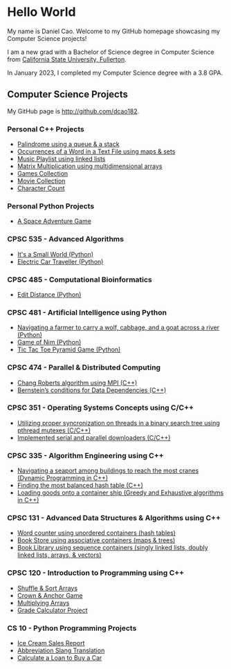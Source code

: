 # Hello World
My name is Daniel Cao.  Welcome to my GitHub homepage showcasing my Computer Science projects!

I am a new grad with a Bachelor of Science degree in Computer Science from [California
State University, Fullerton](http://www.fullerton.edu/).

In January 2023, I completed my Computer Science degree with a 3.8 GPA.

## Computer Science Projects
My GitHub page is http://github.com/dcao182.

### Personal C++ Projects
* [Palindrome using a queue & a stack](https://github.com/dcao182/dcao182.github.io/blob/master/Palindrome%20with%20queue%2C%20stack%20and%20vector%20%20(C%2B%2B)/main.cpp)
* [Occurrences of a Word in a Text File using maps & sets](https://github.com/dcao182/dcao182.github.io/blob/master/Occurrences%20of%20a%20word%20in%20a%20text%20file%20using%20maps%20and%20sets%20(C%2B%2B)/main.cpp)
* [Music Playlist using linked lists](https://github.com/dcao182/dcao182.github.io/blob/master/Playing%20songs%20from%20a%20playlist%20using%20lists%20(C%2B%2B)/main.cpp)
* [Matrix Multiplication using multidimensional arrays](https://github.com/dcao182/dcao182.github.io/tree/master/Matrix%20Multiplication%20(C%2B%2B))
* [Games Collection](https://github.com/dcao182/dcao182.github.io/blob/master/Games%20Collection%20(C%2B%2B)/main.cpp)
* [Movie Collection](https://github.com/dcao182/dcao182.github.io/blob/master/Movie%20Collection%20(C%2B%2B)/main.cpp)
* [Character Count](https://github.com/dcao182/dcao182.github.io/blob/master/Character%20Count%20(C%2B%2B)/CHARCOUNT.cpp)

### Personal Python Projects
* [A Space Adventure Game](https://github.com/dcao182/dcao182.github.io/tree/master/Mission%20Escape%20(Python))

### CPSC 535 - Advanced Algorithms
* [It's a Small World (Python)](https://github.com/dcao182/dcao182.github.io/tree/master/Electric%20Car%20Traveller)
* [Electric Car Traveller (Python)](https://github.com/dcao182/dcao182.github.io/tree/master/Electric%20Car%20Traveller)

### CPSC 485 - Computational Bioinformatics
* [Edit Distance (Python)](https://github.com/dcao182/dcao182.github.io/tree/master/Computing%20The%20Edit%20Distance%20Between%20Two%20Words)

### CPSC 481 - Artificial Intelligence using Python
* [Navigating a farmer to carry a wolf, cabbage, and a goat across a river (Python)](https://github.com/dcao182/dcao182.github.io/tree/master/Farmer%2C%20Wolf%2C%20Goat%2C%20Cabbage)
* [Game of Nim (Python)](https://github.com/dcao182/dcao182.github.io/tree/master/Game%20of%20Nim)
* [Tic Tac Toe Pyramid Game (Python)](https://github.com/dcao182/dcao182.github.io/tree/master/Tic%20Tac%20Toe%20Pyramid%20Game)

### CPSC 474 - Parallel & Distributed Computing
* [Chang Roberts algorithm using MPI (C++)](https://github.com/dcao182/dcao182.github.io/tree/master/Chang%20Roberts%20Algorithm)
* [Bernstein’s conditions for Data Dependencies (C++)](https://github.com/dcao182/dcao182.github.io/tree/master/Bernstein%E2%80%99s%20conditions%20for%20Data%20Dependencies)


### CPSC 351 - Operating Systems Concepts using C/C++
* [Utilizing proper syncronization on threads in a binary search tree using pthread mutexes (C/C++)](https://github.com/dcao182/dcao182.github.io/tree/master/Proper%20Synchronization%20on%20threads%20in%20a%20binary%20search%20tree%20using%20pthread%20mutexes)
* [Implemented serial and parallel downloaders (C/C++)](https://github.com/dcao182/dcao182.github.io/tree/master/Serial%20and%20Parallel%20Downloaders)

### CPSC 335 - Algorithm Engineering using C++
* [Navigating a seaport among buildings to reach the most cranes (Dynamic Programming in C++)](https://github.com/dcao182/dcao182.github.io/tree/master/Dynamic%20Programming%20Project%20(C%2B%2B))
* [Finding the most balanced hash table (C++)](https://github.com/dcao182/dcao182.github.io/tree/master/Finding%20the%20most%20balanced%20hash%20table%20(C%2B%2B))
* [Loading goods onto a container ship (Greedy and Exhaustive algorithms in C++)](https://github.com/dcao182/dcao182.github.io/tree/master/Greedy%20vs.%20Exhaustive%20(C%2B%2B))


### CPSC 131 - Advanced Data Structures & Algorithms using C++
* [Word counter using unordered containers (hash tables)](https://github.com/dcao182/dcao182.github.io/tree/master/Book%20Store%20using%20unordered%20containers%20(C%2B%2B))
* [Book Store using associative containers (maps & trees)](https://github.com/dcao182/dcao182.github.io/tree/master/Book%20Store%20using%20maps%20%26%20trees%20(C%2B%2B))
* [Book Library using sequence containers (singly linked lists, doubly linked lists, arrays, & vectors)](https://github.com/dcao182/dcao182.github.io/tree/master/Book%20Library%20using%20singly%20linked%20lists%2C%20doubly%20linked%20lists%2C%20arrays%2C%20and%20vectors%20(C%2B%2B))

### CPSC 120 - Introduction to Programming using C++
* [Shuffle & Sort Arrays](https://github.com/csuf-cpsc-mshafae-spring-2020/cpsc-120-lab-08-dcao182/blob/master/prob-1/shuffle-sort.cpp)
* [Crown & Anchor Game](https://github.com/csuf-cpsc-mshafae-spring-2020/cpsc-120-final-dcao182/blob/master/crown_and_anchor.cpp)
* [Multiplying Arrays](https://github.com/dcao182/dcao.github.io/commit/022a8f0649006210f564a511fa5172b3fae375c2)
* [Grade Calculator Project](https://github.com/csuf-cpsc-mshafae-spring-2020/cpsc-120-project-02-dcao182/blob/master/grades.cpp)

### CS 10 - Python Programming Projects
* [Ice Cream Sales Report](https://github.com/dcao182/dcao.github.io/commit/827f7cec14deb532972c043acb35b556cbebcf73)
* [Abbreviation Slang Translation](https://github.com/dcao182/dcao.github.io/commit/168deec3766afb363aaff0ca17ea9913fd3aaf86)
* [Calculate a Loan to Buy a Car](https://github.com/dcao182/dcao.github.io/commit/cef08261de2eb4a7c333bc8faeec51c92b5af0d2)
